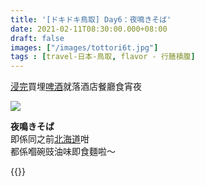 ```yaml
---
title: '[ドキドキ鳥取] Day6：夜鳴きそば'
date: 2021-02-11T08:30:00.000+08:00
draft: false
images: ["/images/tottori6t.jpg"]
tags : [travel-日本-鳥取, flavor - 行膳積腹]
---
```


[浸完](https://hidie.net/tottori6r/)買埋[啤酒](https://hidie.net/tottori6s/)就落酒店餐廳食宵夜  

![](/images/tottori6t.jpg)

**夜鳴きそば**  
即係同之前[北海道](https://hidie.net/hokkaido5n/)咁  
都係嗰碗豉油味即食麵啦～  

  
{{<tottori>}}  
